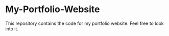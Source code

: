 # My-Portfolio-Website
This repository contains the code for my portfolio website. Feel free to look into it.
